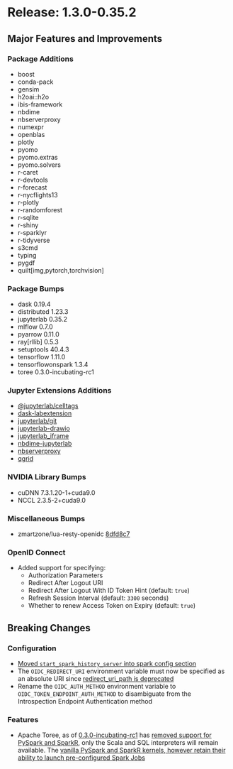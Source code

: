 # Release: 1.3.0-0.35.2

## Major Features and Improvements

### Package Additions

* boost
* conda-pack
* gensim
* h2oai::h2o
* ibis-framework
* nbdime
* nbserverproxy
* numexpr
* openblas
* plotly
* pyomo
* pyomo.extras
* pyomo.solvers
* r-caret
* r-devtools
* r-forecast
* r-nycflights13
* r-plotly
* r-randomforest
* r-sqlite
* r-shiny
* r-sparklyr
* r-tidyverse
* s3cmd
* typing
* pygdf
* quilt[img,pytorch,torchvision]

### Package Bumps

* dask 0.19.4
* distributed 1.23.3
* jupyterlab 0.35.2
* mlflow 0.7.0
* pyarrow 0.11.0
* ray[rllib] 0.5.3
* setuptools 40.4.3
* tensorflow 1.11.0
* tensorflowonspark 1.3.4
* toree 0.3.0-incubating-rc1

### Jupyter Extensions Additions

* [@jupyterlab/celltags](https://github.com/jupyterlab/jupyterlab-celltags)
* [dask-labextension](https://github.com/dask/dask-labextension)
* [jupyterlab/git](https://github.com/jupyterlab/jupyterlab-git)
* [jupyterlab-drawio](https://github.com/QuantStack/jupyterlab-drawio)
* [jupyterlab_iframe](jupyterlab_iframe)
* [nbdime-jupyterlab](https://github.com/jupyter/nbdime)
* [nbserverproxy](https://github.com/jupyterhub/nbserverproxy)
* [qgrid](https://github.com/quantopian/qgrid)

### NVIDIA Library Bumps

* cuDNN 7.3.1.20-1+cuda9.0
* NCCL 2.3.5-2+cuda9.0

### Miscellaneous Bumps

* zmartzone/lua-resty-openidc [8dfd8c7](https://github.com/zmartzone/lua-resty-openidc/commit/8dfd8c790cfd5af3af0b8a0cdf705baf568ef3ae)

### OpenID Connect

* Added support for specifying:
  * Authorization Parameters
  * Redirect After Logout URI
  * Redirect After Logout With ID Token Hint (default: `true`)
  * Refresh Session Interval (default: `3300` seconds)
  * Whether to renew Access Token on Expiry (default: `true`)

## Breaking Changes

### Configuration

* [Moved `start_spark_history_server` into spark config section](https://github.com/dcos-labs/dcos-jupyterlab-service/pull/4)
* The `OIDC_REDIRECT_URI` environment variable must now be specified as an absolute URI since [redirect_uri_path is deprecated](https://github.com/zmartzone/lua-resty-openidc/commit/0f2a68b82cf4849fc3efe4b25c389fc45377fc63)
* Rename the `OIDC_AUTH_METHOD` environment variable to `OIDC_TOKEN_ENDPOINT_AUTH_METHOD` to disambiguate from the Introspection Endpoint Authentication method

### Features

* Apache Toree, as of [0.3.0-incubating-rc1](https://github.com/apache/incubator-toree/releases/tag/v0.3.0-incubating-rc1) has [removed support for PySpark and SparkR](https://github.com/apache/incubator-toree/commit/276165ae2ac136a59d208058a031caf769bb312e), only the Scala and SQL interpreters will remain available. The [vanilla PySpark and SparkR kernels, however retain their ability to launch pre-configured Spark Jobs](https://github.com/dcos-labs/dcos-jupyterlab-service/blob/master/jupyter_notebook_config.py#L231-L232)
